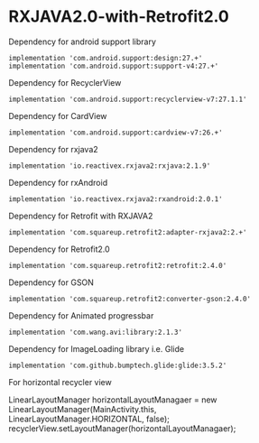 # RXJAVA2.0-with-Retrofit2.0

Dependency for android support library
   
    implementation 'com.android.support:design:27.+'
    implementation 'com.android.support:support-v4:27.+'
    
Dependency for RecyclerView

    implementation 'com.android.support:recyclerview-v7:27.1.1'
    
Dependency for CardView

    implementation 'com.android.support:cardview-v7:26.+'
    
Dependency for rxjava2

    implementation 'io.reactivex.rxjava2:rxjava:2.1.9'
    
Dependency for rxAndroid

    implementation 'io.reactivex.rxjava2:rxandroid:2.0.1'
    
Dependency for Retrofit with RXJAVA2

    implementation 'com.squareup.retrofit2:adapter-rxjava2:2.+'
    
Dependency for Retrofit2.0

    implementation 'com.squareup.retrofit2:retrofit:2.4.0'
    
Dependency for GSON

    implementation 'com.squareup.retrofit2:converter-gson:2.4.0'
    
Dependency for Animated progressbar

    implementation 'com.wang.avi:library:2.1.3'
    
Dependency for ImageLoading library i.e. Glide

    implementation 'com.github.bumptech.glide:glide:3.5.2'
    
For horizontal recycler view

LinearLayoutManager horizontalLayoutManagaer = new LinearLayoutManager(MainActivity.this, LinearLayoutManager.HORIZONTAL, false);
recyclerView.setLayoutManager(horizontalLayoutManagaer);
